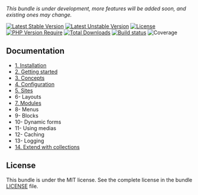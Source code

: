 
*This bundle is under development, more features will be added soon, and existing ones may change.*

[![Latest Stable Version](https://poser.pugx.org/softspring/cms-bundle/v/stable.svg)](https://packagist.org/packages/softspring/cms-bundle)
[![Latest Unstable Version](https://poser.pugx.org/softspring/cms-bundle/v/unstable.svg)](https://packagist.org/packages/softspring/cms-bundle)
[![License](https://poser.pugx.org/softspring/cms-bundle/license.svg)](https://packagist.org/packages/softspring/cms-bundle)
[![PHP Version Require](http://poser.pugx.org/softspring/cms-bundle/require/php)](https://packagist.org/packages/softspring/cms-bundle)
[![Total Downloads](https://poser.pugx.org/softspring/cms-bundle/downloads)](https://packagist.org/packages/softspring/cms-bundle)
[![Build status](https://github.com/softspring/cms-bundle/actions/workflows/php.yml/badge.svg?branch=5.0)](https://github.com/softspring/cms-bundle/actions/workflows/php.yml)
![Coverage](https://raw.githubusercontent.com/softspring/cms-bundle/5.0/.github/badges/coverage.svg)

## Documentation

- [1. Installation](docs/1_installation.md)
- [2. Getting started](docs/2_getting_started.md)
- [3. Concepts](docs/3_concepts.md)
- [4. Configuration](docs/4_configuration.md)
- [5. Sites](docs/5_sites.md)
- 6- Layouts
- [7. Modules](docs/7_modules.md)
- 8- Menus
- 9- Blocks
- 10- Dynamic forms
- 11- Using medias
- 12- Caching
- 13- Logging
- [14. Extend with collections](docs/14_collections.md)

## License

This bundle is under the MIT license. See the complete license in the bundle [LICENSE](LICENSE) file.
